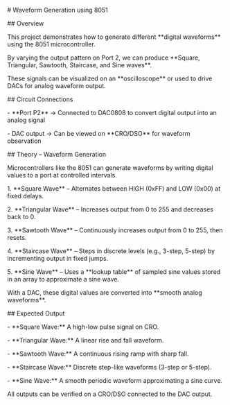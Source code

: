 \# Waveform Generation using 8051



\## Overview

This project demonstrates how to generate different \*\*digital waveforms\*\* using the 8051 microcontroller.  

By varying the output pattern on Port 2, we can produce \*\*Square, Triangular, Sawtooth, Staircase, and Sine waves\*\*.  

These signals can be visualized on an \*\*oscilloscope\*\* or used to drive DACs for analog waveform output.



\## Circuit Connections

\- \*\*Port P2\*\* → Connected to DAC0808 to convert digital output into an analog signal  

\- DAC output → Can be viewed on \*\*CRO/DSO\*\* for waveform observation  



\## Theory – Waveform Generation

Microcontrollers like the 8051 can generate waveforms by writing digital values to a port at controlled intervals.  



1\. \*\*Square Wave\*\* – Alternates between HIGH (0xFF) and LOW (0x00) at fixed delays.  

2\. \*\*Triangular Wave\*\* – Increases output from 0 to 255 and decreases back to 0.  

3\. \*\*Sawtooth Wave\*\* – Continuously increases output from 0 to 255, then resets.  

4\. \*\*Staircase Wave\*\* – Steps in discrete levels (e.g., 3-step, 5-step) by incrementing output in fixed jumps.  

5\. \*\*Sine Wave\*\* – Uses a \*\*lookup table\*\* of sampled sine values stored in an array to approximate a sine wave.  



With a DAC, these digital values are converted into \*\*smooth analog waveforms\*\*.





\## Expected Output

\- \*\*Square Wave:\*\* A high-low pulse signal on CRO.  

\- \*\*Triangular Wave:\*\* A linear rise and fall waveform.  

\- \*\*Sawtooth Wave:\*\* A continuous rising ramp with sharp fall.  

\- \*\*Staircase Wave:\*\* Discrete step-like waveforms (3-step or 5-step).  

\- \*\*Sine Wave:\*\* A smooth periodic waveform approximating a sine curve.  



All outputs can be verified on a CRO/DSO connected to the DAC output.



